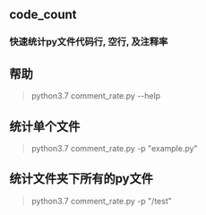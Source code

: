 ## code_count
### 快速统计py文件代码行, 空行, 及注释率

## 帮助
> python3.7 comment_rate.py --help

## 统计单个文件
> python3.7 comment_rate.py -p "example.py"

## 统计文件夹下所有的py文件
> python3.7 comment_rate.py -p "/test"
